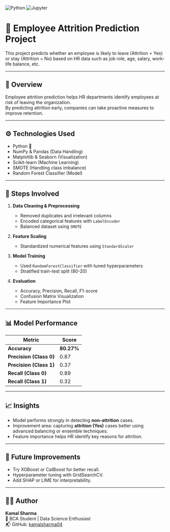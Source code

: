 ![Python](https://img.shields.io/badge/Python-3.13-blue)
![Jupyter](https://img.shields.io/badge/Notebook-Jupyter-orange)

# 🧠 Employee Attrition Prediction Project

This project predicts whether an employee is likely to leave (Attrition = Yes) or stay (Attrition = No) based on HR data such as job role, age, salary, work-life balance, etc.

---

## 📘 Overview

Employee attrition prediction helps HR departments identify employees at risk of leaving the organization.  
By predicting attrition early, companies can take proactive measures to improve retention.

---

## ⚙️ Technologies Used
- Python 🐍  
- NumPy & Pandas (Data Handling)
- Matplotlib & Seaborn (Visualization)
- Scikit-learn (Machine Learning)
- SMOTE (Handling class imbalance)
- Random Forest Classifier (Model)

---

## 🧩 Steps Involved
1. **Data Cleaning & Preprocessing**
   - Removed duplicates and irrelevant columns
   - Encoded categorical features with `LabelEncoder`
   - Balanced dataset using `SMOTE`

2. **Feature Scaling**
   - Standardized numerical features using `StandardScaler`

3. **Model Training**
   - Used `RandomForestClassifier` with tuned hyperparameters  
   - Stratified train-test split (80-20)

4. **Evaluation**
   - Accuracy, Precision, Recall, F1-score  
   - Confusion Matrix Visualization  
   - Feature Importance Plot

---

## 📊 Model Performance

| Metric | Score |
|--------|--------|
| **Accuracy** | **80.27%** |
| **Precision (Class 0)** | 0.87 |
| **Precision (Class 1)** | 0.37 |
| **Recall (Class 0)** | 0.89 |
| **Recall (Class 1)** | 0.32 |

---

## 📈 Insights
- Model performs strongly in detecting **non-attrition** cases.
- Improvement area: capturing **attrition (Yes)** cases better using advanced balancing or ensemble techniques.
- Feature importance helps HR identify key reasons for attrition.

---

## 🚀 Future Improvements
- Try XGBoost or CatBoost for better recall.
- Hyperparameter tuning with GridSearchCV.
- Add SHAP or LIME for interpretability.

---

## 👨‍💻 Author
**Kamal Sharma**  
📍 BCA Student | Data Science Enthusiast  
📬 GitHub: [kamalsharma04](https://github.com/kamalsharma04)